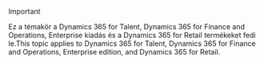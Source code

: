 > [!IMPORTANT]
> <span data-ttu-id="56d0d-101">Ez a témakör a Dynamics 365 for Talent, Dynamics 365 for Finance and Operations, Enterprise kiadás és a Dynamics 365 for Retail termékeket fedi le.</span><span class="sxs-lookup"><span data-stu-id="56d0d-101">This topic applies to Dynamics 365 for Talent, Dynamics 365 for Finance and Operations, Enterprise edition, and Dynamics 365 for Retail.</span></span> 
